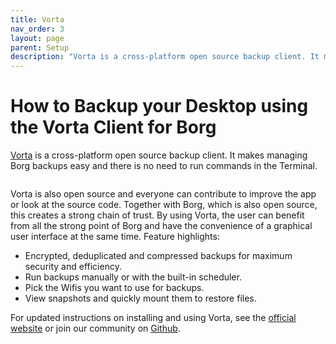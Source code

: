 ```yaml
---
title: Vorta
nav_order: 3
layout: page
parent: Setup
description: "Vorta is a cross-platform open source backup client. It makes managing Borg backups easy and there is no need to run commands in the Terminal."
---
```

# How to Backup your Desktop using the Vorta Client for Borg

[Vorta](https://vorta.borgbase.com) is a cross-platform open source backup client. It makes managing Borg backups easy and there is no need to run commands in the Terminal.

<img src="https://files.qmax.us/vorta-screencast-6.gif" alt="">

Vorta is also open source and everyone can contribute to improve the app or look at the source code. Together with Borg, which is also open source, this creates a strong chain of trust. By using Vorta, the user can benefit from all the strong point of Borg and have the convenience of a graphical user interface at the same time. Feature highlights:

- Encrypted, deduplicated and compressed backups for maximum security and efficiency.
- Run backups manually or with the built-in scheduler.
- Pick the Wifis you want to use for backups.
- View snapshots and quickly mount them to restore files.

For updated instructions on installing and using Vorta, see the [official website](https://vorta.borgbase.com) or join our community on [Github](https://github.com/borgbase/vorta).